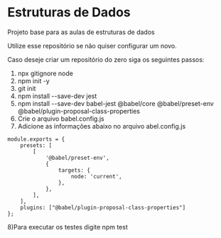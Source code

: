 # Estruturas de Dados
Projeto base para as aulas de estruturas de dados

Utilize esse repositório se não quiser configurar um novo.

Caso deseje criar um repositório do zero siga os seguintes passos:

1) npx gitignore node
2) npm init -y
3) git init
4) npm install --save-dev jest
5) npm install --save-dev babel-jest @babel/core @babel/preset-env @babel/plugin-proposal-class-properties
6) Crie o arquivo babel.config.js
7) Adicione as informações abaixo no arquivo abel.config.js
```
module.exports = {
	presets: [
		[
			'@babel/preset-env',
			{
				targets: {
					node: 'current',
				},
			},
		],
	],
	plugins: ["@babel/plugin-proposal-class-properties"]
};
```
8)Para executar os testes digite npm test
